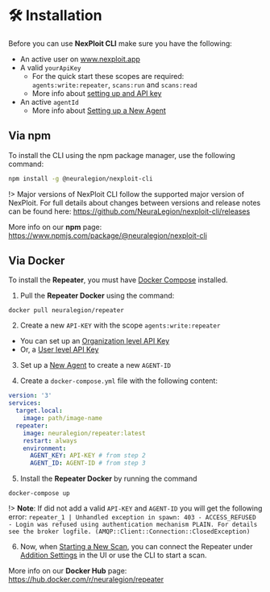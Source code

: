 # 🛠️ Installation
Before you can use **NexPloit CLI** make sure you have the following:
- An active user on www.nexploit.app
- A valid `yourApiKey`
  - For the quick start these scopes are required: `agents:write:repeater`, `scans:run` and `scans:read`
  - More info about [setting up and API key](../user-guide/organization-administration/details-and-policies#managing-organization-api-keys)
- An active `agentId`
  - More info about [Setting up a New Agent](user-guide/agents/overview.md)

## Via npm
To install the CLI using the npm package manager, use the following command:

```bash
npm install -g @neuralegion/nexploit-cli
```

!> Major versions of NexPloit CLI follow the supported major version of NexPloit. For full details about changes between versions and release notes can be found here: https://github.com/NeuraLegion/nexploit-cli/releases

More info on our **npm** page: https://www.npmjs.com/package/@neuralegion/nexploit-cli

## Via Docker
To install the **Repeater**, you must have [Docker Compose](https://docs.docker.com/compose/install/) installed.

1. Pull the **Repeater Docker** using the command:
```
docker pull neuralegion/repeater
```
2. Create a new `API-KEY` with the scope `agents:write:repeater`
 - You can set up an [Organization level API Key](user-guide/organization-administration/details-and-policies.md#managing-organization-api-keys)
 - Or, a [User level API Key](user-guide/personal-account-administration/details-and-settings.md#managing-your-api-keys)

3. Set up a [New Agent](user-guide/agents/overview.md) to create a new `AGENT-ID`

4. Create a `docker-compose.yml` file with the following content:
```yaml
version: '3'
services:
  target.local:
    image: path/image-name
  repeater:
    image: neuralegion/repeater:latest
    restart: always
    environment:
      AGENT_KEY: API-KEY # from step 2
      AGENT_ID: AGENT-ID # from step 3
```

5. Install the **Repeater Docker** by running the command
```
docker-compose up
```

!> **Note**: If did not add a valid `API-KEY` and `AGENT-ID` you will get the following error: `repeater_1 | Unhandled exception in spawn: 403 - ACCESS_REFUSED - Login was refused using authentication mechanism PLAIN. For details see the broker logfile. (AMQP::Client::Connection::ClosedException)`

6. Now, when [Starting a New Scan](user-guide/scans/new-scan), you can connect the Repeater under [Addition Settings](user-guide/scans/new-scan#additional-settings) in the UI or use the CLI to start a scan.


More info on our **Docker Hub** page: https://hub.docker.com/r/neuralegion/repeater
